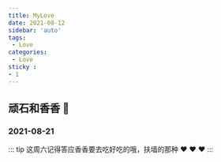 ```yaml
---
title: MyLove
date: 2021-08-12
sidebar: 'auto'
tags:
 - Love
categories:
 - Love
sticky : 
- 1
---
```


## 顽石和香香 :love_letter:

### 2021-08-21
::: tip
这周六记得答应香香要去吃好吃的哦，扶墙的那种 :heart: :heart: :heart:
:::
